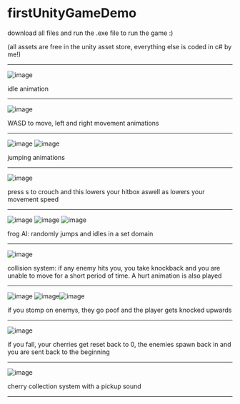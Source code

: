 # firstUnityGameDemo
download all files and run the .exe file to run the game :)

(all assets are free in the unity asset store, everything else is coded in c# by me!)

------------------------------------------------------------------------------------------------------------------------------
![image](https://user-images.githubusercontent.com/76022647/147843670-49cb2748-b432-42b9-a787-2e7a6b5f5e72.png)

idle animation

------------------------------------------------------------------------------------------------------------------------------
![image](https://user-images.githubusercontent.com/76022647/147843663-214cbd0e-5d68-45f3-b113-a581b42bd92f.png)

WASD to move, left and right movement animations

------------------------------------------------------------------------------------------------------------------------------


![image](https://user-images.githubusercontent.com/76022647/147843708-7642f219-2106-43c1-9e6f-2e0d86cda639.png) ![image](https://user-images.githubusercontent.com/76022647/147843715-098c127a-56f4-4080-adae-7a8f3103679a.png)

jumping animations

------------------------------------------------------------------------------------------------------------------------------

![image](https://user-images.githubusercontent.com/76022647/147843810-9f6c7910-f074-4a4a-a30f-5ab439b57dfd.png)

press s to crouch and this lowers your hitbox aswell as lowers your movement speed

------------------------------------------------------------------------------------------------------------------------------

![image](https://user-images.githubusercontent.com/76022647/147843741-6bd2ec3e-e93e-4726-a2a1-9df12f8ce58f.png)
![image](https://user-images.githubusercontent.com/76022647/147843743-c2a658d2-012b-41a3-a920-4d3b0bb48862.png)
![image](https://user-images.githubusercontent.com/76022647/147843744-1ffda6c9-5d24-4c27-b567-9762b975d88e.png)

frog AI: randomly jumps and idles in a set domain

------------------------------------------------------------------------------------------------------------------------------

![image](https://user-images.githubusercontent.com/76022647/147843775-2a433a1e-400f-4cae-a0b3-2b653e94cc94.png)

collision system: if any enemy hits you, you take knockback and you are unable to move for a short period of time. A hurt animation is also played

------------------------------------------------------------------------------------------------------------------------------

![image](https://user-images.githubusercontent.com/76022647/147843821-fad4f5b2-f79b-4c80-a3de-ccff4b060d5f.png) ![image](https://user-images.githubusercontent.com/76022647/147843959-11936e2b-72a2-42cb-849d-693368d074a6.png)![image](https://user-images.githubusercontent.com/76022647/147843980-849c0a9d-390b-4a07-95db-6b1994b24e86.png)

if you stomp on enemys, they go poof and the player gets knocked upwards 

------------------------------------------------------------------------------------------------------------------------------


![image](https://user-images.githubusercontent.com/76022647/147844019-7bcfd893-b858-4d0b-89eb-458a5908ac78.png)

if you fall, your cherries get reset back to 0, the enemies spawn back in and you are sent back to the beginning

------------------------------------------------------------------------------------------------------------------------------


![image](https://user-images.githubusercontent.com/76022647/147843756-822de2e3-4ad2-44f3-9600-55edd253d6af.png)

cherry collection system with a pickup sound

------------------------------------------------------------------------------------------------------------------------------

